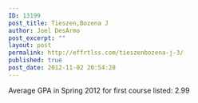 ```yaml
---
ID: 13199
post_title: Tieszen,Bozena J
author: Joel DesArmo
post_excerpt: ""
layout: post
permalink: http://effrtlss.com/tieszenbozena-j-3/
published: true
post_date: 2012-11-02 20:54:28
---
```

<p>Average GPA in Spring 2012 for first course listed: 2.99</p>